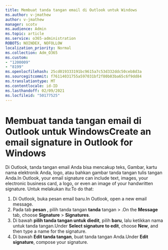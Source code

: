 ```yaml
---
title: Membuat tanda tangan email di Outlook untuk Windows
ms.author: v-jmathew
author: v-jmathew
manager: scotv
ms.audience: Admin
ms.topic: article
ms.service: o365-administration
ROBOTS: NOINDEX, NOFOLLOW
localization_priority: Normal
ms.collection: Adm_O365
ms.custom:
- "1200009"
- "8199"
ms.openlocfilehash: 25cd019333191bc9615a7c53d332ddc50ceb8d3a
ms.sourcegitcommit: f76114031755a597031bf2f80b03ba65c6f9dd84
ms.translationtype: MT
ms.contentlocale: id-ID
ms.lasthandoff: 02/09/2021
ms.locfileid: "50177525"
---
```

# <a name="create-an-email-signature-in-outlook-for-windows"></a><span data-ttu-id="d3de4-102">Membuat tanda tangan email di Outlook untuk Windows</span><span class="sxs-lookup"><span data-stu-id="d3de4-102">Create an email signature in Outlook for Windows</span></span>

<span data-ttu-id="d3de4-103">Di Outlook, tanda tangan email Anda bisa mencakup teks, Gambar, kartu nama elektronik Anda, logo, atau bahkan gambar tanda tangan tulis tangan Anda.</span><span class="sxs-lookup"><span data-stu-id="d3de4-103">In Outlook, your email signature can include text, images, your electronic business card, a logo, or even an image of your handwritten signature.</span></span> <span data-ttu-id="d3de4-104">Untuk melakukan itu:</span><span class="sxs-lookup"><span data-stu-id="d3de4-104">To do that:</span></span>

1. <span data-ttu-id="d3de4-105">Di Outlook, buka pesan email baru.</span><span class="sxs-lookup"><span data-stu-id="d3de4-105">In Outlook, open a new email message.</span></span>
2. <span data-ttu-id="d3de4-106">Pada tab **pesan** , pilih tanda tangan **tanda** tangan  >  .</span><span class="sxs-lookup"><span data-stu-id="d3de4-106">On the **Message** tab, choose **Signature** > **Signatures**.</span></span>
3. <span data-ttu-id="d3de4-107">Di bawah **pilih tanda tangan untuk diedit**, pilih **baru**, lalu ketikkan nama untuk tanda tangan.</span><span class="sxs-lookup"><span data-stu-id="d3de4-107">Under **Select signature to edit**, choose **New**, and then type a name for the signature.</span></span>
4. <span data-ttu-id="d3de4-108">Di bawah **Edit tanda tangan**, buat tanda tangan Anda.</span><span class="sxs-lookup"><span data-stu-id="d3de4-108">Under **Edit signature**, compose your signature.</span></span>
